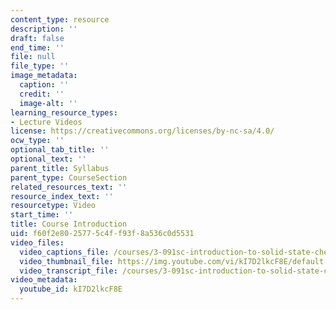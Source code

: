 ```yaml
---
content_type: resource
description: ''
draft: false
end_time: ''
file: null
file_type: ''
image_metadata:
  caption: ''
  credit: ''
  image-alt: ''
learning_resource_types:
- Lecture Videos
license: https://creativecommons.org/licenses/by-nc-sa/4.0/
ocw_type: ''
optional_tab_title: ''
optional_text: ''
parent_title: Syllabus
parent_type: CourseSection
related_resources_text: ''
resource_index_text: ''
resourcetype: Video
start_time: ''
title: Course Introduction
uid: f60f2e80-2577-5c4f-f93f-8a536c0d5531
video_files:
  video_captions_file: /courses/3-091sc-introduction-to-solid-state-chemistry-fall-2010/c54715112ef3554fa6eb3c35f573005a_kI7D2lkcF8E.vtt
  video_thumbnail_file: https://img.youtube.com/vi/kI7D2lkcF8E/default.jpg
  video_transcript_file: /courses/3-091sc-introduction-to-solid-state-chemistry-fall-2010/cc98cb95786a47ddd7e702cbab169eae_kI7D2lkcF8E.pdf
video_metadata:
  youtube_id: kI7D2lkcF8E
---
```

